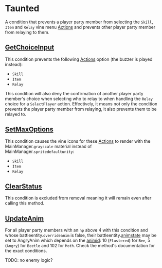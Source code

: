 # Taunted
A condition that prevents a player party member from selecting the `Skill`, `Item` and `Relay` vine menu [Actions](../../Player%20UI/Actions.md) and prevents other player party member from relaying to them.

## [GetChoiceInput](../../Player%20UI/GetChoiceInput.md) 
This condition prevents the following [Actions](../../Player%20UI/Actions.md) option (the buzzer is played instead):

- `Skill`
- `Item`
- `Relay` 

This condition will also deny the confirmation of another player party member's choice when selecting who to relay to when handling the `Relay` choice for a `SelectPlayer` action. Effectively, it means not only the condition prevents the player party member from relaying, it also prevents them to be relayed to.

## [SetMaxOptions](../../Player%20UI/SetMaxOptions.md)
This condition causes the vine icons for these [Actions](../../Player%20UI/Actions.md) to render with the MainManager.`grayscale` material instead of MainManager.`spritedefaultunity`:

- `Skill`
- `Item`
- `Relay` 

## [ClearStatus](../Conditions%20methods/ClearStatus.md)
This condition is excluded from removal meaning it will remain even after calling this method.

## [UpdateAnim](../../Visual%20rendering/UpdateAnim.md)
For all player party members  with an `hp` above 4 with this condition and whose battleentity.`overrideanim` is false, their battleentity.[animstate](../../../Entities/EntityControl/Animations/animstate.md) may be set to AngryAnim which depends on the [animid](../../../Enums%20and%20IDs/AnimIDs.md): 10 (`Flustered`) for `Bee`, 5 (`Angry`) for `Beetle` and 102 for `Moth`. Check the method's documentation for the exact conditions.

TODO: no enemy logic?